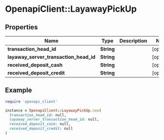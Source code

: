 # OpenapiClient::LayawayPickUp

## Properties

| Name | Type | Description | Notes |
| ---- | ---- | ----------- | ----- |
| **transaction_head_id** | **String** |  | [optional] |
| **layaway_server_transaction_head_id** | **String** |  | [optional] |
| **received_deposit_cash** | **String** |  | [optional] |
| **received_deposit_credit** | **String** |  | [optional] |

## Example

```ruby
require 'openapi_client'

instance = OpenapiClient::LayawayPickUp.new(
  transaction_head_id: null,
  layaway_server_transaction_head_id: null,
  received_deposit_cash: null,
  received_deposit_credit: null
)
```

